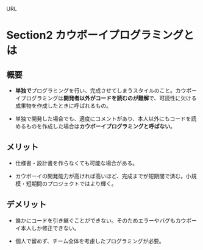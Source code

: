 URL


# Section2 カウボーイプログラミングとは   
## 概要
- **単独で**プログラミングを行い、完成させてしまうスタイルのこと。カウボーイプログラミングは**開発者以外がコードを読むのが難解**で、可読性に欠ける成果物を作成したときに呼ばれるもの。   

- 単独で開発した場合でも、適度にコメントがあり、本人以外にもコードを読めるものを作成した場合は**カウボーイプログラミングと呼ばない**。   
   
## メリット
- 仕様書・設計書を作らなくても可能な場合がある。
   
- カウボーイの開発能力が高ければ高いほど、完成までが短期間で済む。小規模・短期間のプロジェクトではより輝く。
   
## デメリット
- 誰かにコードを引き継ぐことができない。そのためエラーやバグもカウボーイ本人しか修正できない。
   
-  個人で留めず、チーム全体を考慮したプログラミングが必要。